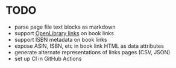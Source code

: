 # TODO

- parse page file text blocks as markdown
- support [OpenLibrary links](https://openlibrary.org/dev/docs/api/books) on book links
- support ISBN metadata on book links
- expose ASIN, ISBN, etc in book link HTML as data attributes
- generate alternate representations of links pages (CSV, JSON)
- set up CI in GitHub Actions
